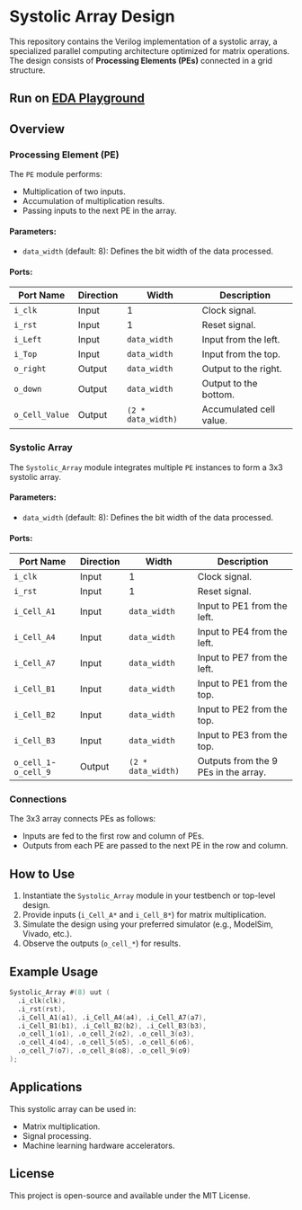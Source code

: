 # Systolic Array Design

This repository contains the Verilog implementation of a systolic array, a specialized parallel computing architecture optimized for matrix operations. The design consists of **Processing Elements (PEs)** connected in a grid structure.

## Run on [EDA Playground](https://www.edaplayground.com/x/rvDL)
 

## Overview

### Processing Element (PE)
The `PE` module performs:
- Multiplication of two inputs.
- Accumulation of multiplication results.
- Passing inputs to the next PE in the array.

#### Parameters:
- `data_width` (default: 8): Defines the bit width of the data processed.

#### Ports:
| Port Name       | Direction | Width             | Description                              |
|-----------------|-----------|-------------------|------------------------------------------|
| `i_clk`         | Input     | 1                 | Clock signal.                            |
| `i_rst`         | Input     | 1                 | Reset signal.                            |
| `i_Left`        | Input     | `data_width`      | Input from the left.                     |
| `i_Top`         | Input     | `data_width`      | Input from the top.                      |
| `o_right`       | Output    | `data_width`      | Output to the right.                     |
| `o_down`        | Output    | `data_width`      | Output to the bottom.                    |
| `o_Cell_Value`  | Output    | `(2 * data_width)`| Accumulated cell value.                  |

### Systolic Array
The `Systolic_Array` module integrates multiple `PE` instances to form a 3x3 systolic array.

#### Parameters:
- `data_width` (default: 8): Defines the bit width of the data processed.

#### Ports:
| Port Name       | Direction | Width             | Description                              |
|-----------------|-----------|-------------------|------------------------------------------|
| `i_clk`         | Input     | 1                 | Clock signal.                            |
| `i_rst`         | Input     | 1                 | Reset signal.                            |
| `i_Cell_A1`     | Input     | `data_width`      | Input to PE1 from the left.              |
| `i_Cell_A4`     | Input     | `data_width`      | Input to PE4 from the left.              |
| `i_Cell_A7`     | Input     | `data_width`      | Input to PE7 from the left.              |
| `i_Cell_B1`     | Input     | `data_width`      | Input to PE1 from the top.               |
| `i_Cell_B2`     | Input     | `data_width`      | Input to PE2 from the top.               |
| `i_Cell_B3`     | Input     | `data_width`      | Input to PE3 from the top.               |
| `o_cell_1`-`o_cell_9` | Output | `(2 * data_width)`| Outputs from the 9 PEs in the array.     |

### Connections
The 3x3 array connects PEs as follows:
- Inputs are fed to the first row and column of PEs.
- Outputs from each PE are passed to the next PE in the row and column.

## How to Use

1. Instantiate the `Systolic_Array` module in your testbench or top-level design.
2. Provide inputs (`i_Cell_A*` and `i_Cell_B*`) for matrix multiplication.
3. Simulate the design using your preferred simulator (e.g., ModelSim, Vivado, etc.).
4. Observe the outputs (`o_cell_*`) for results.

## Example Usage
```verilog
Systolic_Array #(8) uut (
  .i_clk(clk),
  .i_rst(rst),
  .i_Cell_A1(a1), .i_Cell_A4(a4), .i_Cell_A7(a7),
  .i_Cell_B1(b1), .i_Cell_B2(b2), .i_Cell_B3(b3),
  .o_cell_1(o1), .o_cell_2(o2), .o_cell_3(o3),
  .o_cell_4(o4), .o_cell_5(o5), .o_cell_6(o6),
  .o_cell_7(o7), .o_cell_8(o8), .o_cell_9(o9)
);
```

## Applications
This systolic array can be used in:
- Matrix multiplication.
- Signal processing.
- Machine learning hardware accelerators.

## License
This project is open-source and available under the MIT License.

